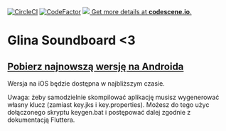 [![CircleCI](https://circleci.com/gh/CukierPuder420/glina_soundboard/tree/master.svg?style=svg)](https://circleci.com/gh/CukierPuder420/glina_soundboard/tree/master)
[![CodeFactor](https://www.codefactor.io/repository/github/cukierpuder420/glina_soundboard/badge)](https://www.codefactor.io/repository/github/cukierpuder420/glina_soundboard)
[![](https://codescene.io/projects/4704/status.svg) Get more details at **codescene.io**.](https://codescene.io/projects/4704/jobs/latest-successful/results)

# Glina Soundboard &lt;3

## [Pobierz najnowszą wersję na Androida](https://s3.eu-central-1.amazonaws.com/glina-soundboard/app-release.apk)
Wersja na iOS będzie dostępna w najbliższym czasie.

Uwaga: żeby samodzielnie skompilować aplikację musisz wygenerować własny klucz (zamiast key.jks i key.properties). Możesz do tego użyc dołączonego skryptu keygen.bat i postępować dalej zgodnie z dokumentacją Fluttera.
